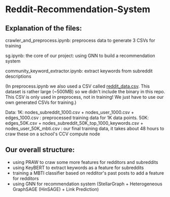 # Reddit-Recommendation-System

## Explanation of the files:

crawler_and_preprocess.ipynb: preprocess data to generate 3 CSVs for training

sg.ipynb: the core of our project: using GNN to build a recommendation system

community_keyword_extractor.ipynb: extract keywords from subreddit descriptions

(In preprocess.ipynb we also used a CSV called [reddit_data.csv](https://www.kaggle.com/datasets/colemaclean/subreddit-interactions). This dataset is rather large (~500MB) so we didn't include the binary in this repo. This CSV is only used in preprocess, not in training! We just have to use our own generated CSVs for training.)

Data: 1K: nodes_subreddit_1000.csv + nodes_user_1000.csv + edges_1000.csv : preprocessed training data for 1K data points.
      50K: edges_50K.csv + nodes_subreddit_50K_top_1000_keywords.csv + nodes_user_50K_mbti.csv : our final training data, it takes about 48 hours to craw these on a school's CCV compute node

## Our overall structure:

* using PRAW to craw some more features for redditors and subreddits
* using KeyBERT to extract keywords as a feature for subreddits
* training a MBTI classifier based on redditor's past posts to add a feature for redditors
* using GNN for recommendation system (StellarGraph + Heterogeneous GraphSAGE (HinSAGE) + Link Prediction)
